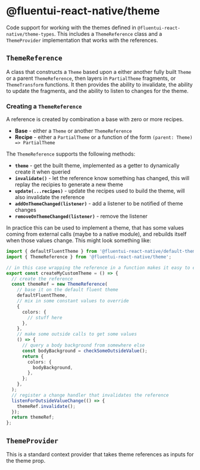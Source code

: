 # @fluentui-react-native/theme

Code support for working with the themes defined in `@fluentui-react-native/theme-types`. This includes a `ThemeReference` class and a `ThemeProvider` implementation that works with the references.

## `ThemeReference`

A class that constructs a `Theme` based upon a either another fully built `Theme` or a parent `ThemeReference`, then layers in `PartialTheme` fragments, or `ThemeTransform` functions. It then provides the ability to invalidate, the ability to update the fragments, and the ability to listen to changes for the theme.

### Creating a `ThemeReference`

A reference is created by combination a base with zero or more recipes.

- **Base** - either a `Theme` or another `ThemeReference`
- **Recipe** - either a `PartialTheme` or a function of the form `(parent: Theme) => PartialTheme`

The `ThemeReference` supports the following methods:

- **`theme`** - get the built theme, implemented as a getter to dynamically create it when queried
- **`invalidate()`** - let the reference know something has changed, this will replay the recipies to generate a new theme
- **`update(...recipes)`** - update the recipes used to build the theme, will also invalidate the reference
- **`addOnThemeChanged(listener)`** - add a listener to be notified of theme changes
- **`removeOnThemeChanged(listener)`** - remove the listener

In practice this can be used to implement a theme, that has some values coming from external calls (maybe to a native module), and rebuilds itself when those values change. This might look something like:

```ts
import { defaultFluentTheme } from '@fluentui-react-native/default-theme';
import { ThemeReference } from '@fluentui-react-native/theme';

// in this case wrapping the reference in a function makes it easy to encapsulate the invalidating
export const createMyCustomTheme = () => {
  // create the reference
  const themeRef = new ThemeReference(
    // base it on the default fluent theme
    defaultFluentTheme,
    // mix in some constant values to override
    {
      colors: {
        // stuff here
      },
    },
    // make some outside calls to get some values
    () => {
      // query a body background from somewhere else
      const bodyBackground = checkSomeOutsideValue();
      return {
        colors: {
          bodyBackground,
        },
      };
    },
  );
  // register a change handler that invalidates the reference
  listenForOutsideValueChange(() => {
    themeRef.invalidate();
  });
  return themeRef;
};
```

## `ThemeProvider`

This is a standard context provider that takes theme references as inputs for the theme prop.
